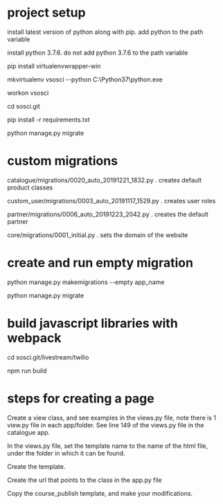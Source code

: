 # project setup

install latest version of python  along with pip. add python to the path variable

install python 3.7.6. do not add python 3.7.6 to the path variable

pip install virtualenvwrapper-win

mkvirtualenv vsosci --python C:\Python37\python.exe

workon vsosci

cd sosci.git

pip install -r requirements.txt

python manage.py migrate

# custom migrations

catalogue/migrations/0020_auto_20191221_1832.py . creates default product classes

custom_user/migrations/0003_auto_20191117_1529.py .  creates user roles

partner/migrations/0006_auto_20191223_2042.py . creates the default partner

core/migrations/0001_initial.py . sets the domain of the website

# create and run empty migration

python manage.py makemigrations --empty app_name

python manage.py migrate

# build javascript libraries with webpack

cd sosci.git/livestream/twilio

npm run build

# steps for creating a page

Create a view class, and see examples in the views.py file, note there is 1 view.py file in each app/folder.
See line 149 of the views.py file in the catalogue app.

In the views.py file, set the template name to the name of the html file, under the folder in which it can be found. 

Create the template. 

Create the url that points to the class in the app.py file 

Copy the course_publish template, and make your modifications. 

